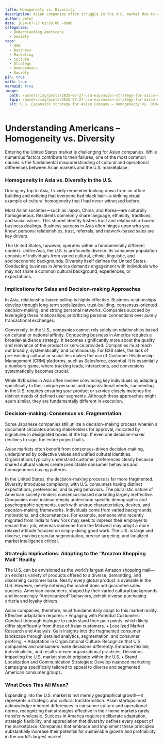 ```yaml
---
title: Homogeneity vs. Diversity
description: Asian companies often struggle in the U.S. market due to cultural differences—homogeneous Asian markets versus diverse American consumer behaviors—and how strategic adaptation can lead to success.
author: peter
date: 2024-07-27 01:00:00 -0800
categories:
  - Understanding Americans
  - Society
tags:
  - USA
  - Business
  - Marketing
  - Culture
  - Strategy
  - Homogeneous
  - Society
pin: true
math: true
mermaid: true
image:
  path: /assets/img/posts/2025-07-27-usa-expansion-strategy-for-asian-company–homogeneity-vs-diversity.png
  lqip: /assets/img/posts/2025-07-27-usa-expansion-strategy-for-asian-company–homogeneity-vs-diversity.png
  alt: U.S. Expansion Strategy for Asian Company – Homogeneity vs. Diversity
---
```


# Understanding Americans – Homogeneity vs. Diversity

Entering the United States market is challenging for Asian companies. While numerous factors contribute to their failures, one of the most common causes is the fundamental misunderstanding of cultural and operational differences between Asian markets and the U.S. marketplace.

### Homogeneity in Asia vs. Diversity in the U.S.

During my trip to Asia, I vividly remember looking down from an office building and noticing that everyone had black hair—a striking visual example of cultural homogeneity that I had never witnessed before.

Most Asian societies—such as Japan, China, and Korea—are culturally homogeneous. Residents commonly share language, ethnicity, traditions, and social values. This shared identity fosters trust and relationship-based business dealings. Business success in Asia often hinges upon who you know: personal relationships, trust, referrals, and network-based sales are key drivers.

The United States, however, operates within a fundamentally different context. Unlike Asia, the U.S. is profoundly diverse. Its consumer population consists of individuals from varied cultural, ethnic, linguistic, and socioeconomic backgrounds. Diversity itself defines the United States. Conducting business in America demands engagement with individuals who may not share a common cultural background, experiences, or expectations.

### Implications for Sales and Decision-making Approaches

In Asia, relationship-based selling is highly effective. Business relationships develop through long-term socialization, trust-building, consensus-oriented decision-making, and strong personal networks. Companies succeed by leveraging these relationships, prioritizing personal connections over purely transactional exchanges.

Conversely, in the U.S., companies cannot rely solely on relationships based on cultural or national affinity. Conducting business in America requires a broader-audience strategy. It becomes significantly more about the quality and relevance of the product or service provided. Companies must reach out broadly, systematically, and continuously. For B2B sales, the lack of pre-existing cultural or social ties makes the use of Customer Relationship Management (CRM) platforms, such as Salesforce, essential. It is essentially a numbers game, where tracking leads, interactions, and conversions systematically becomes crucial.

While B2B sales in Asia often involve convincing key individuals by adapting specifically to their unique personal and organizational needs, succeeding in the U.S. requires ensuring your product or service closely matches the distinct needs of defined user segments. Although these approaches might seem similar, they are fundamentally different in execution.

### Decision-making: Consensus vs. Fragmentation

Some Japanese companies still utilize a decision-making process wherein a document circulates among stakeholders for approval, indicated by signatures in designated boxes at the top. If even one decision-maker declines to sign, the entire project halts.

Asian markets often benefit from consensus-driven decision-making, underpinned by collective values and unified cultural identities. Organizations typically understand customer preferences clearly because shared cultural values create predictable consumer behaviors and homogeneous buying patterns.

In the United States, the decision-making process is far more fragmented. Diversity introduces complexity, with U.S. consumers having distinct expectations, preferences, and buying behaviors. The pluralistic nature of American society renders consensus-based marketing largely ineffective. Companies must instead deeply understand specific demographic and psychographic segments, each with unique characteristics, desires, and decision-making frameworks. Individuals come from varied backgrounds, motivations, and circumstances. For example, someone who recently migrated from India to New York may seek to impress their employer to secure their job, whereas someone from the Midwest may adopt a more relaxed attitude focused on simply doing good work. The U.S. is large and diverse, making granular segmentation, precise targeting, and localized market intelligence critical.

### Strategic Implications: Adapting to the “Amazon Shopping Mall” Reality

The U.S. can be envisioned as the world’s largest Amazon shopping mall—an endless variety of products offered to a diverse, demanding, and discerning customer base. Nearly every global product is available in the U.S. However, merely entering the market does not guarantee sales success. American consumers, shaped by their varied cultural backgrounds and increasingly “Americanized” behaviors, exhibit diverse purchasing criteria and loyalty drivers.

Asian companies, therefore, must fundamentally adapt to this market reality. Effective adaptation requires:
	•	Engaging with Potential Customers: Conduct thorough dialogue to understand their pain points, which likely differ significantly from those of Asian customers.
	•	Localized Market Research and Analysis: Gain insights into the fragmented consumer landscape through detailed analytics, segmentation, and consumer profiling.
	•	Adaptation in Organizational Culture: Recognize that U.S. companies and consumers make decisions differently. Embrace flexible, individualistic, and results-driven organizational practices. Decisions impacting the U.S. market should originate within the U.S.
	•	Brand Localization and Communication Strategies: Develop nuanced marketing campaigns specifically tailored to appeal to diverse and segmented American consumer groups.

### What Does This All Mean?

Expanding into the U.S. market is not merely geographical growth—it represents a strategic and cultural transformation. Asian startups must acknowledge inherent differences in consumer culture and operational norms, recognizing that strategies effective in their home markets rarely transfer wholesale. Success in America requires deliberate adaptation, strategic flexibility, and appreciation that diversity defines every aspect of the marketplace. Companies that embrace and implement these principles substantially increase their potential for sustainable growth and profitability in the world’s largest market.

<!-- ---

### Posts

**X**: Asian companies expanding to the U.S. market often fail to understand the difference between Asia's homogenous markets vs. America’s diversity. Success requires strategic adaptation. #Business #Marketing #Strategy #Culture #USA

**Facebook**: Asian companies expanding to the U.S. market often fail to understand the difference between Asia's homogenous markets vs. America’s diversity. 

In Asia, relationship-based selling driven by personal networks and consensus-based decision-making dominates. In contrast, the U.S. market demands granular segmentation, CRM-driven outreach, and strategic localization. For Asian companies aiming to succeed in the world’s largest consumer market, adaptation isn’t optional—it’s essential.

#Business #Marketing #Strategy #Culture #USA #Diversity #MarketEntry #Salesforce #CRM #GlobalExpansion



[^footnote]: The footnote source
[^fn-nth-2]: The 2nd footnote source -->

